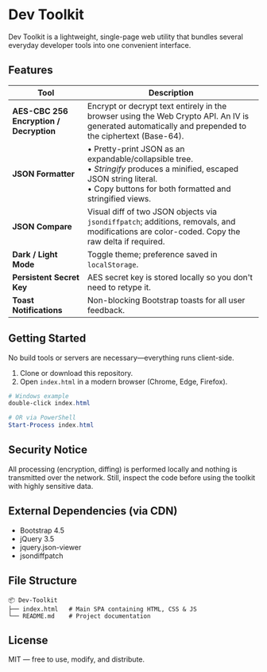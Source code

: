 # Dev Toolkit

Dev Toolkit is a lightweight, single-page web utility that bundles several everyday developer tools into one convenient interface.

## Features

| Tool                                    | Description                                                                                                                                                                           |
| --------------------------------------- | ------------------------------------------------------------------------------------------------------------------------------------------------------------------------------------- |
| **AES-CBC 256 Encryption / Decryption** | Encrypt or decrypt text entirely in the browser using the Web Crypto API. An IV is generated automatically and prepended to the ciphertext (Base-64).                                 |
| **JSON Formatter**                      | • Pretty-print JSON as an expandable/collapsible tree.<br>• _Stringify_ produces a minified, escaped JSON string literal.<br>• Copy buttons for both formatted and stringified views. |
| **JSON Compare**                        | Visual diff of two JSON objects via `jsondiffpatch`; additions, removals, and modifications are color-coded. Copy the raw delta if required.                                          |
| **Dark / Light Mode**                   | Toggle theme; preference saved in `localStorage`.                                                                                                                                     |
| **Persistent Secret Key**               | AES secret key is stored locally so you don't need to retype it.                                                                                                                      |
| **Toast Notifications**                 | Non-blocking Bootstrap toasts for all user feedback.                                                                                                                                  |

## Getting Started

No build tools or servers are necessary—everything runs client-side.

1. Clone or download this repository.
2. Open `index.html` in a modern browser (Chrome, Edge, Firefox).

```powershell
# Windows example
double-click index.html

# OR via PowerShell
Start-Process index.html
```

## Security Notice

All processing (encryption, diffing) is performed locally and nothing is transmitted over the network. Still, inspect the code before using the toolkit with highly sensitive data.

## External Dependencies (via CDN)

- Bootstrap 4.5
- jQuery 3.5
- jquery.json-viewer
- jsondiffpatch

## File Structure

```
📦 Dev-Toolkit
├── index.html   # Main SPA containing HTML, CSS & JS
└── README.md    # Project documentation
```

## License

MIT — free to use, modify, and distribute.
